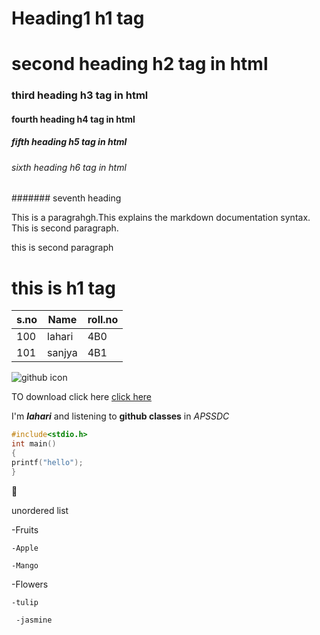 # Heading1 h1 tag
# second heading h2 tag in html
### third heading h3 tag in html
#### fourth heading h4 tag in html
##### fifth heading h5 tag in html
###### sixth heading h6 tag in html
####### seventh heading

This is a paragrahgh.This explains the markdown documentation syntax.
This is second paragraph.

this is second paragraph


<h1>this is h1 tag</h1>

s.no|Name|roll.no
----|----|----
100|lahari|4B0
101|sanjya|4B1

![github icon](https://github.githubassets.com/images/modules/logos_page/GitHub-Mark.png)

TO download click here [click here](https://git-scm.com/)

I'm ***lahari*** and listening to **github classes** in *APSSDC*

```c
#include<stdio.h>
int main()
{
printf("hello");
}

```

:wave:

unordered list

-Fruits 

    -Apple
  
    -Mango
  
-Flowers

    -tulip
  
     -jasmine
